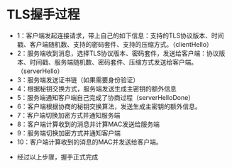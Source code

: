 # TLS握手过程
- 1：客户端发起连接请求，带上自己的如下信息：支持的TLS协议版本、时间戳、客户端随机数、支持的密码套件、支持的压缩方式。（clientHello）
- 2：服务端收到消息，选择TLS协议版本、密码套件，发送给客户端：协议版本、时间戳、服务端随机数、密码套件、压缩方式发送给客户端。（serverHello）
- 3：服务端发送证书链（如果需要身份验证）
- 4：根据秘钥交换方式，服务端发送生成主密钥的额外信息
- 5：服务端通知客户端自己完成了协商过程（serverHelloDone）
- 6：客户端根据协商的秘钥交换算法，发送生成主密钥的额外信息。
- 7：客户端切换加密方式并通知服务端
- 8：客户端计算收到的消息并计算MAC发送给服务端
- 9：服务端切换加密方式并通知客户端
- 10：客户端计算收到的消息的MAC并发送给客户端。

* 经过以上步骤，握手正式完成
